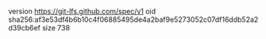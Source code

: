 version https://git-lfs.github.com/spec/v1
oid sha256:af3e53df4b6b10c4f06885495de4a2baf9e5273052c07df16ddb52a2d39cb6ef
size 738
